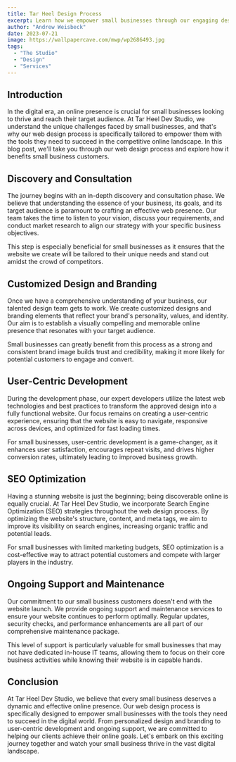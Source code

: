 ```yaml
---
title: Tar Heel Design Process
excerpt: Learn how we empower small businesses through our engaging design experience.
author: "Andrew Weisbeck"
date: 2023-07-21
image: https://wallpapercave.com/mwp/wp2686493.jpg
tags:
  - "The Studio"
  - "Design"
  - "Services"
---
```

## Introduction

In the digital era, an online presence is crucial for small businesses looking to thrive and reach their target audience. At Tar Heel Dev Studio, we understand the unique challenges faced by small businesses, and that's why our web design process is specifically tailored to empower them with the tools they need to succeed in the competitive online landscape. In this blog post, we'll take you through our web design process and explore how it benefits small business customers.

## Discovery and Consultation

The journey begins with an in-depth discovery and consultation phase. We believe that understanding the essence of your business, its goals, and its target audience is paramount to crafting an effective web presence. Our team takes the time to listen to your vision, discuss your requirements, and conduct market research to align our strategy with your specific business objectives.

This step is especially beneficial for small businesses as it ensures that the website we create will be tailored to their unique needs and stand out amidst the crowd of competitors.

## Customized Design and Branding

Once we have a comprehensive understanding of your business, our talented design team gets to work. We create customized designs and branding elements that reflect your brand's personality, values, and identity. Our aim is to establish a visually compelling and memorable online presence that resonates with your target audience.

Small businesses can greatly benefit from this process as a strong and consistent brand image builds trust and credibility, making it more likely for potential customers to engage and convert.

## User-Centric Development

During the development phase, our expert developers utilize the latest web technologies and best practices to transform the approved design into a fully functional website. Our focus remains on creating a user-centric experience, ensuring that the website is easy to navigate, responsive across devices, and optimized for fast loading times.

For small businesses, user-centric development is a game-changer, as it enhances user satisfaction, encourages repeat visits, and drives higher conversion rates, ultimately leading to improved business growth.

## SEO Optimization
Having a stunning website is just the beginning; being discoverable online is equally crucial. At Tar Heel Dev Studio, we incorporate Search Engine Optimization (SEO) strategies throughout the web design process. By optimizing the website's structure, content, and meta tags, we aim to improve its visibility on search engines, increasing organic traffic and potential leads.

For small businesses with limited marketing budgets, SEO optimization is a cost-effective way to attract potential customers and compete with larger players in the industry.

## Ongoing Support and Maintenance

Our commitment to our small business customers doesn't end with the website launch. We provide ongoing support and maintenance services to ensure your website continues to perform optimally. Regular updates, security checks, and performance enhancements are all part of our comprehensive maintenance package.

This level of support is particularly valuable for small businesses that may not have dedicated in-house IT teams, allowing them to focus on their core business activities while knowing their website is in capable hands.

## Conclusion

At Tar Heel Dev Studio, we believe that every small business deserves a dynamic and effective online presence. Our web design process is specifically designed to empower small businesses with the tools they need to succeed in the digital world. From personalized design and branding to user-centric development and ongoing support, we are committed to helping our clients achieve their online goals. Let's embark on this exciting journey together and watch your small business thrive in the vast digital landscape.